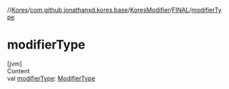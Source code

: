 //[Kores](../../../index.md)/[com.github.jonathanxd.kores.base](../../index.md)/[KoresModifier](../index.md)/[FINAL](index.md)/[modifierType](modifier-type.md)



# modifierType  
[jvm]  
Content  
val [modifierType](modifier-type.md): [ModifierType](../../-modifier-type/index.md)  



